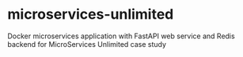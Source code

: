 # microservices-unlimited
Docker microservices application with FastAPI web service and Redis backend for MicroServices Unlimited case study
